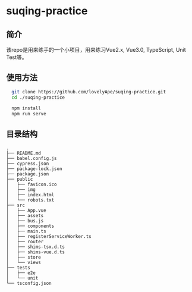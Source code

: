 # suqing-practice

## 简介

该repo是用来练手的一个小项目，用来练习Vue2.x, Vue3.0, TypeScript, Unit Test等。

## 使用方法

```bash
  git clone https://github.com/lovelyApe/suqing-practice.git
  cd ./suqing-practice
  
  npm install
  npm run serve
```

## 目录结构

```
.
├── README.md
├── babel.config.js
├── cypress.json
├── package-lock.json
├── package.json
├── public
│   ├── favicon.ico
│   ├── img
│   ├── index.html
│   └── robots.txt
├── src
│   ├── App.vue
│   ├── assets
│   ├── bus.js
│   ├── components
│   ├── main.ts
│   ├── registerServiceWorker.ts
│   ├── router
│   ├── shims-tsx.d.ts
│   ├── shims-vue.d.ts
│   ├── store
│   └── views
├── tests
│   ├── e2e
│   └── unit
└── tsconfig.json
```
